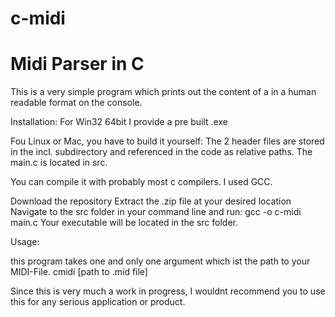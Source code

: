 # c-midi

# Midi Parser in C

This is a very simple program which prints out the content of a in a human readable format on the console.

Installation: For Win32 64bit I provide a pre built .exe

Fou Linux or Mac, you have to build it yourself:
The 2 header files are stored in the incl. subdirectory and referenced in the code as relative paths.
The main.c is located in src.

You can compile it with probably most c compilers.
I used GCC. 

Download the repository
Extract the .zip file at your desired location
Navigate to the src folder in your command line and run:
gcc -o c-midi main.c
Your executable will be located in the src folder.

Usage:

this program takes one and only one argument which ist the path to your MIDI-File.
cmidi [path to .mid file]

Since this is very much a work in progress, I wouldnt recommend you to use this for any serious application or product.
